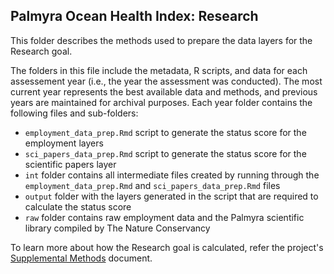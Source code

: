 ## Palmyra Ocean Health Index: Research 

This folder describes the methods used to prepare the data layers for the Research goal. 


The folders in this file include the metadata, R scripts, and data for each assessement year (i.e., the year the assessment was conducted). The most current year represents the best available data and methods, and previous years are maintained for archival purposes. Each year folder contains the following files and sub-folders:     

- `employment_data_prep.Rmd` script to generate the status score for the employment layers   
- `sci_papers_data_prep.Rmd` script to generate the status score for the scientific papers layer   
- `int` folder contains all intermediate files created by running through the `employment_data_prep.Rmd` and `sci_papers_data_prep.Rmd` files    
- `output` folder with the layers generated in the script that are required to calculate the status score    
- `raw` folder contains raw employment data and the Palmyra scientific library compiled by The Nature Conservancy   

To learn more about how the Research goal is calculated, refer the project's [Supplemental Methods](https://raw.githack.com/OHI-4site/pal-scores/master/documents/methods-results/Supplement.html) document.   







